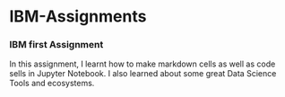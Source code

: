 # IBM-Assignments

### IBM first Assignment

In this assignment, I learnt how to make markdown cells as well as code sells in Jupyter Notebook.
I also learned about some great Data Science Tools and ecosystems.
